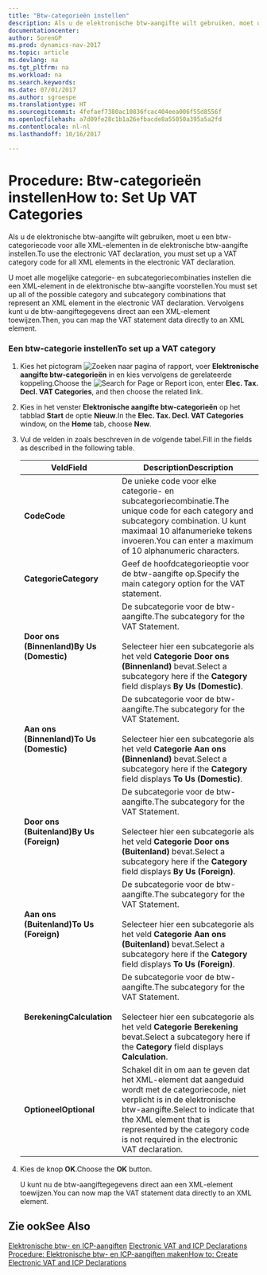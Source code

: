 ```yaml
---
title: "Btw-categorieën instellen"
description: Als u de elektronische btw-aangifte wilt gebruiken, moet u een btw-categoriecode voor alle XML-elementen in de elektronische btw-aangifte instellen.
documentationcenter: 
author: SorenGP
ms.prod: dynamics-nav-2017
ms.topic: article
ms.devlang: na
ms.tgt_pltfrm: na
ms.workload: na
ms.search.keywords: 
ms.date: 07/01/2017
ms.author: sgroespe
ms.translationtype: HT
ms.sourcegitcommit: 4fefaef7380ac10836fcac404eea006f55d8556f
ms.openlocfilehash: a7d09fe28c1b1a26efbacde8a55050a395a5a2fd
ms.contentlocale: nl-nl
ms.lasthandoff: 10/16/2017

---
```

# <a name="how-to-set-up-vat-categories"></a><span data-ttu-id="ba8c3-103">Procedure: Btw-categorieën instellen</span><span class="sxs-lookup"><span data-stu-id="ba8c3-103">How to: Set Up VAT Categories</span></span>
<span data-ttu-id="ba8c3-104">Als u de elektronische btw-aangifte wilt gebruiken, moet u een btw-categoriecode voor alle XML-elementen in de elektronische btw-aangifte instellen.</span><span class="sxs-lookup"><span data-stu-id="ba8c3-104">To use the electronic VAT declaration, you must set up a VAT category code for all XML elements in the electronic VAT declaration.</span></span>  
  
 <span data-ttu-id="ba8c3-105">U moet alle mogelijke categorie- en subcategoriecombinaties instellen die een XML-element in de elektronische btw-aangifte voorstellen.</span><span class="sxs-lookup"><span data-stu-id="ba8c3-105">You must set up all of the possible category and subcategory combinations that represent an XML element in the electronic VAT declaration.</span></span> <span data-ttu-id="ba8c3-106">Vervolgens kunt u de btw-aangiftegegevens direct aan een XML-element toewijzen.</span><span class="sxs-lookup"><span data-stu-id="ba8c3-106">Then, you can map the VAT statement data directly to an XML element.</span></span>  
  
### <a name="to-set-up-a-vat-category"></a><span data-ttu-id="ba8c3-107">Een btw-categorie instellen</span><span class="sxs-lookup"><span data-stu-id="ba8c3-107">To set up a VAT category</span></span>  
  
1.  <span data-ttu-id="ba8c3-108">Kies het pictogram ![Zoeken naar pagina of rapport](media/ui-search/search_small.png "pictogram Zoeken naar pagina of rapport"), voer **Elektronische aangifte btw-categorieën** in en kies vervolgens de gerelateerde koppeling.</span><span class="sxs-lookup"><span data-stu-id="ba8c3-108">Choose the ![Search for Page or Report](media/ui-search/search_small.png "Search for Page or Report icon") icon, enter **Elec. Tax. Decl. VAT Categories**, and then choose the related link.</span></span>  
  
2.  <span data-ttu-id="ba8c3-109">Kies in het venster **Elektronische aangifte btw-categorieën** op het tabblad **Start** de optie **Nieuw**.</span><span class="sxs-lookup"><span data-stu-id="ba8c3-109">In the **Elec. Tax. Decl. VAT Categories** window, on the **Home** tab, choose **New**.</span></span>  
  
3.  <span data-ttu-id="ba8c3-110">Vul de velden in zoals beschreven in de volgende tabel.</span><span class="sxs-lookup"><span data-stu-id="ba8c3-110">Fill in the fields as described in the following table.</span></span>  
  
    |<span data-ttu-id="ba8c3-111">Veld</span><span class="sxs-lookup"><span data-stu-id="ba8c3-111">Field</span></span>|<span data-ttu-id="ba8c3-112">Description</span><span class="sxs-lookup"><span data-stu-id="ba8c3-112">Description</span></span>|  
    |---------------------------------|---------------------------------------|  
    |<span data-ttu-id="ba8c3-113">**Code**</span><span class="sxs-lookup"><span data-stu-id="ba8c3-113">**Code**</span></span>|<span data-ttu-id="ba8c3-114">De unieke code voor elke categorie- en subcategoriecombinatie.</span><span class="sxs-lookup"><span data-stu-id="ba8c3-114">The unique code for each category and subcategory combination.</span></span> <span data-ttu-id="ba8c3-115">U kunt maximaal 10 alfanumerieke tekens invoeren.</span><span class="sxs-lookup"><span data-stu-id="ba8c3-115">You can enter a maximum of 10 alphanumeric characters.</span></span>|  
    |<span data-ttu-id="ba8c3-116">**Categorie**</span><span class="sxs-lookup"><span data-stu-id="ba8c3-116">**Category**</span></span>|<span data-ttu-id="ba8c3-117">Geef de hoofdcategorieoptie voor de btw-aangifte op.</span><span class="sxs-lookup"><span data-stu-id="ba8c3-117">Specify the main category option for the VAT statement.</span></span>|  
    |<span data-ttu-id="ba8c3-118">**Door ons (Binnenland)**</span><span class="sxs-lookup"><span data-stu-id="ba8c3-118">**By Us (Domestic)**</span></span>|<span data-ttu-id="ba8c3-119">De subcategorie voor de btw-aangifte.</span><span class="sxs-lookup"><span data-stu-id="ba8c3-119">The subcategory for the VAT Statement.</span></span><br /><br /> <span data-ttu-id="ba8c3-120">Selecteer hier een subcategorie als het veld **Categorie** **Door ons (Binnenland)** bevat.</span><span class="sxs-lookup"><span data-stu-id="ba8c3-120">Select a subcategory here if the **Category** field displays **By Us (Domestic)**.</span></span>|  
    |<span data-ttu-id="ba8c3-121">**Aan ons (Binnenland)**</span><span class="sxs-lookup"><span data-stu-id="ba8c3-121">**To Us (Domestic)**</span></span>|<span data-ttu-id="ba8c3-122">De subcategorie voor de btw-aangifte.</span><span class="sxs-lookup"><span data-stu-id="ba8c3-122">The subcategory for the VAT Statement.</span></span><br /><br /> <span data-ttu-id="ba8c3-123">Selecteer hier een subcategorie als het veld **Categorie** **Aan ons (Binnenland)** bevat.</span><span class="sxs-lookup"><span data-stu-id="ba8c3-123">Select a subcategory here if the **Category** field displays **To Us (Domestic)**.</span></span>|  
    |<span data-ttu-id="ba8c3-124">**Door ons (Buitenland)**</span><span class="sxs-lookup"><span data-stu-id="ba8c3-124">**By Us (Foreign)**</span></span>|<span data-ttu-id="ba8c3-125">De subcategorie voor de btw-aangifte.</span><span class="sxs-lookup"><span data-stu-id="ba8c3-125">The subcategory for the VAT Statement.</span></span><br /><br /> <span data-ttu-id="ba8c3-126">Selecteer hier een subcategorie als het veld **Categorie** **Door ons (Buitenland)** bevat.</span><span class="sxs-lookup"><span data-stu-id="ba8c3-126">Select a subcategory here if the **Category** field displays **By Us (Foreign)**.</span></span>|  
    |<span data-ttu-id="ba8c3-127">**Aan ons (Buitenland)**</span><span class="sxs-lookup"><span data-stu-id="ba8c3-127">**To Us (Foreign)**</span></span>|<span data-ttu-id="ba8c3-128">De subcategorie voor de btw-aangifte.</span><span class="sxs-lookup"><span data-stu-id="ba8c3-128">The subcategory for the VAT Statement.</span></span><br /><br /> <span data-ttu-id="ba8c3-129">Selecteer hier een subcategorie als het veld **Categorie** **Aan ons (Buitenland)** bevat.</span><span class="sxs-lookup"><span data-stu-id="ba8c3-129">Select a subcategory here if the **Category** field displays **To Us (Foreign)**.</span></span>|  
    |<span data-ttu-id="ba8c3-130">**Berekening**</span><span class="sxs-lookup"><span data-stu-id="ba8c3-130">**Calculation**</span></span>|<span data-ttu-id="ba8c3-131">De subcategorie voor de btw-aangifte.</span><span class="sxs-lookup"><span data-stu-id="ba8c3-131">The subcategory for the VAT Statement.</span></span><br /><br /> <span data-ttu-id="ba8c3-132">Selecteer hier een subcategorie als het veld **Categorie** **Berekening** bevat.</span><span class="sxs-lookup"><span data-stu-id="ba8c3-132">Select a subcategory here if the **Category** field displays **Calculation**.</span></span>|  
    |<span data-ttu-id="ba8c3-133">**Optioneel**</span><span class="sxs-lookup"><span data-stu-id="ba8c3-133">**Optional**</span></span>|<span data-ttu-id="ba8c3-134">Schakel dit in om aan te geven dat het XML-element dat aangeduid wordt met de categoriecode, niet verplicht is in de elektronische btw-aangifte.</span><span class="sxs-lookup"><span data-stu-id="ba8c3-134">Select to indicate that the XML element that is represented by the category code is not required in the electronic VAT declaration.</span></span>|  
  
4.  <span data-ttu-id="ba8c3-135">Kies de knop **OK**.</span><span class="sxs-lookup"><span data-stu-id="ba8c3-135">Choose the **OK** button.</span></span>  
  
     <span data-ttu-id="ba8c3-136">U kunt nu de btw-aangiftegegevens direct aan een XML-element toewijzen.</span><span class="sxs-lookup"><span data-stu-id="ba8c3-136">You can now map the VAT statement data directly to an XML element.</span></span>  
  
## <a name="see-also"></a><span data-ttu-id="ba8c3-137">Zie ook</span><span class="sxs-lookup"><span data-stu-id="ba8c3-137">See Also</span></span>  
 <span data-ttu-id="ba8c3-138">[Elektronische btw- en ICP-aangiften](electronic-vat-and-icp-declarations.md) </span><span class="sxs-lookup"><span data-stu-id="ba8c3-138">[Electronic VAT and ICP Declarations](electronic-vat-and-icp-declarations.md) </span></span>  
 [<span data-ttu-id="ba8c3-139">Procedure: Elektronische btw- en ICP-aangiften maken</span><span class="sxs-lookup"><span data-stu-id="ba8c3-139">How to: Create Electronic VAT and ICP Declarations</span></span>](how-to-create-electronic-vat-and-icp-declarations.md)
